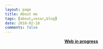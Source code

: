 ```yaml
---
layout: page
title: About me
tags: [about,cesar,blog]
date: 2018-02-18
comments: false
---
```

    
<center><a href="http://cesargarciasanchez.github.io"><b>Web in progress</b></a></center>
